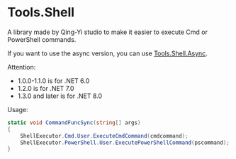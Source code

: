# Tools.Shell

A library made by Qing-Yi studio to make it easier to execute Cmd or PowerShell commands.

If you want to use the async version, you can use [Tools.Shell.Async](https://www.nuget.org/packages/Tools.Shell.Async/).

Attention:
- 1.0.0-1.1.0 is for .NET 6.0
- 1.2.0 is for .NET 7.0
- 1.3.0 and later is for .NET 8.0

Usage:

```c#
static void CommandFuncSync(string[] args)
{
	ShellExecutor.Cmd.User.ExecuteCmdCommand(cmdcommand);
	ShellExecutor.PowerShell.User.ExecutePowerShellCommand(pscommand);
}
```

